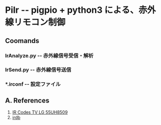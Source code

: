 # PiIr -- pigpio + python3 による、赤外線リモコン制御

## Coomands

### IrAnalyze.py -- 赤外線信号受信・解析

### IrSend.py -- 赤外線信号送信

### *.irconf -- 設定ファイル

## A. References

1. [IR Codes TV LG 55UH8509](https://github.com/arendst/Sonoff-Tasmota/wiki/IR-Codes-for-TV-LG-55UH8509)
2. [irdb](http://irdb.tk/)
